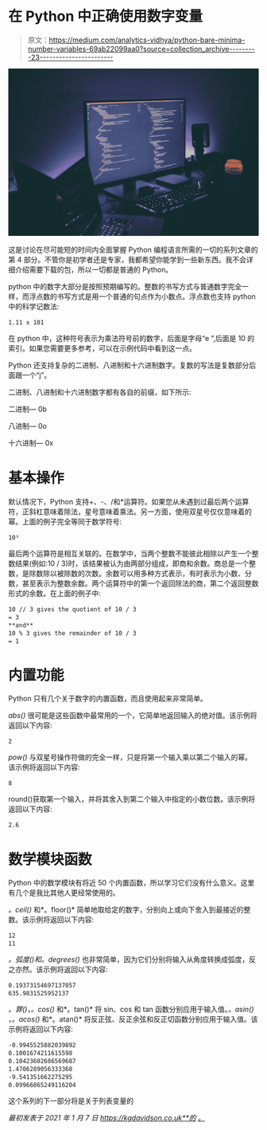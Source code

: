 # 在 Python 中正确使用数字变量

> 原文：<https://medium.com/analytics-vidhya/python-bare-minima-number-variables-69ab22099aa0?source=collection_archive---------23----------------------->

![](img/5be3fece08e098bf3ab38642b8ea745a.png)

这是讨论在尽可能短的时间内全面掌握 Python 编程语言所需的一切的系列文章的第 4 部分。不管你是初学者还是专家，我都希望你能学到一些新东西。我不会详细介绍需要下载的包，所以一切都是普通的 Python。

python 中的数字大部分是按照预期编写的。整数的书写方式与普通数字完全一样，而浮点数的书写方式是用一个普通的句点作为小数点。浮点数也支持 python 中的科学记数法:

```
1.11 x 101
```

在 python 中，这种符号表示为乘法符号前的数字，后面是字母“e ”,后面是 10 的索引。如果您需要更多参考，可以在示例代码中看到这一点。

Python 还支持复杂的二进制、八进制和十六进制数字。复数的写法是复数部分后面跟一个“j”。

二进制、八进制和十六进制数字都有各自的前缀，如下所示:

二进制— 0b

八进制— 0o

十六进制— 0x

# 基本操作

默认情况下，Python 支持+、-、/和*运算符。如果您从未遇到过最后两个运算符，正斜杠意味着除法，星号意味着乘法。另一方面，使用双星号仅仅意味着的幂。上面的例子完全等同于数学符号:

```
10³
```

最后两个运算符是相互关联的。在数学中，当两个整数不能彼此相除以产生一个整数结果(例如:10 / 3)时，该结果被认为由两部分组成，即商和余数。商总是一个整数，是除数除以被除数的次数。余数可以用多种方式表示，有时表示为小数、分数，甚至表示为整数余数。两个运算符中的第一个返回除法的商，第二个返回整数形式的余数。在上面的例子中:

```
10 // 3 gives the quotient of 10 / 3
= 3
**and**
10 % 3 gives the remainder of 10 / 3
= 1
```

# 内置功能

Python 只有几个关于数字的内置函数，而且使用起来非常简单。

*abs()* 很可能是这些函数中最常用的一个，它简单地返回输入的绝对值。该示例将返回以下内容:

```
2
```

*pow()* 与双星号操作符做的完全一样，只是将第一个输入乘以第二个输入的幂。该示例将返回以下内容:

```
8
```

round()获取第一个输入，并将其舍入到第二个输入中指定的小数位数。该示例将返回以下内容:

```
2.6
```

# 数学模块函数

Python 中的数学模块有将近 50 个内置函数，所以学习它们没有什么意义。这里有几个是我比其他人更经常使用的。

*。ceil()* 和*。floor()* 简单地取给定的数字，分别向上或向下舍入到最接近的整数。该示例将返回以下内容:

```
12
11
```

*。弧度()*和*。degrees()* 也非常简单，因为它们分别将输入从角度转换成弧度，反之亦然。该示例将返回以下内容:

```
0.19373154697137057
635.9831525952137
```

*。罪()*，*。cos()* 和*。tan()* 将 sin、cos 和 tan 函数分别应用于输入值。*。asin()* ，*。acos()* 和*。atan()* 将反正弦、反正余弦和反正切函数分别应用于输入值。该示例将返回以下内容:

```
-0.9945525882039892
0.1001674211615598
0.10423602686569687
1.4706289056333368
-9.541351662275295
0.09966865249116204
```

这个系列的下一部分将是关于列表变量的

*最初发表于 2021 年 1 月 7 日 https://kgdavidson.co.uk**的* [*。*](https://kgdavidson.co.uk/python-bare-minima--using-number-variables-correctly-in-python/)